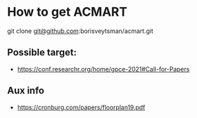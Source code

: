

# How to get ACMART

git clone git@github.com:borisveytsman/acmart.git


## Possible target:
 - https://conf.researchr.org/home/gpce-2021#Call-for-Papers


## Aux info

- https://cronburg.com/papers/floorplan19.pdf